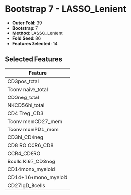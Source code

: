# Bootstrap 7 - LASSO_Lenient

- **Outer Fold**: 39
- **Bootstrap**: 7
- **Method**: LASSO_Lenient
- **Fold Seed**: 86
- **Features Selected**: 14

## Selected Features

| Feature |
|---------|
| CD3pos_total |
| Tconv naive_total |
| CD3neg_total |
| NKCD56hi_total |
| CD4 Treg _CD3 |
| Tconv memCD27_mem |
| Tconv memPD1_mem |
| CD3hi_CD4neg |
| CD8 RO CCR6_CD8 |
| CCR4_CD8RO |
| Bcells Ki67_CD3neg |
| CD14mono_myeloid |
| CD14+16+mono_myeloid |
| CD27IgD_Bcells |
